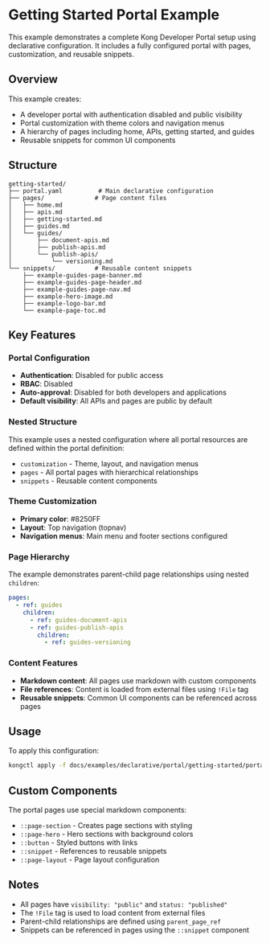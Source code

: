 # Getting Started Portal Example

This example demonstrates a complete Kong Developer Portal setup using declarative configuration. It includes a fully configured portal with pages, customization, and reusable snippets.

## Overview

This example creates:
- A developer portal with authentication disabled and public visibility
- Portal customization with theme colors and navigation menus
- A hierarchy of pages including home, APIs, getting started, and guides
- Reusable snippets for common UI components

## Structure

```
getting-started/
├── portal.yaml          # Main declarative configuration
├── pages/              # Page content files
│   ├── home.md
│   ├── apis.md
│   ├── getting-started.md
│   ├── guides.md
│   └── guides/
│       ├── document-apis.md
│       ├── publish-apis.md
│       └── publish-apis/
│           └── versioning.md
└── snippets/           # Reusable content snippets
    ├── example-guides-page-banner.md
    ├── example-guides-page-header.md
    ├── example-guides-page-nav.md
    ├── example-hero-image.md
    ├── example-logo-bar.md
    └── example-page-toc.md
```

## Key Features

### Portal Configuration
- **Authentication**: Disabled for public access
- **RBAC**: Disabled
- **Auto-approval**: Disabled for both developers and applications
- **Default visibility**: All APIs and pages are public by default

### Nested Structure
This example uses a nested configuration where all portal resources are defined within the portal definition:
- `customization` - Theme, layout, and navigation menus
- `pages` - All portal pages with hierarchical relationships
- `snippets` - Reusable content components

### Theme Customization
- **Primary color**: #8250FF
- **Layout**: Top navigation (topnav)
- **Navigation menus**: Main menu and footer sections configured

### Page Hierarchy
The example demonstrates parent-child page relationships using nested `children`:
```yaml
pages:
  - ref: guides
    children:
      - ref: guides-document-apis
      - ref: guides-publish-apis
        children:
          - ref: guides-versioning
```

### Content Features
- **Markdown content**: All pages use markdown with custom components
- **File references**: Content is loaded from external files using `!File` tag
- **Reusable snippets**: Common UI components can be referenced across pages

## Usage

To apply this configuration:

```bash
kongctl apply -f docs/examples/declarative/portal/getting-started/portal.yaml
```

## Custom Components

The portal pages use special markdown components:
- `::page-section` - Creates page sections with styling
- `::page-hero` - Hero sections with background colors
- `::button` - Styled buttons with links
- `::snippet` - References to reusable snippets
- `::page-layout` - Page layout configuration

## Notes

- All pages have `visibility: "public"` and `status: "published"`
- The `!File` tag is used to load content from external files
- Parent-child relationships are defined using `parent_page_ref`
- Snippets can be referenced in pages using the `::snippet` component